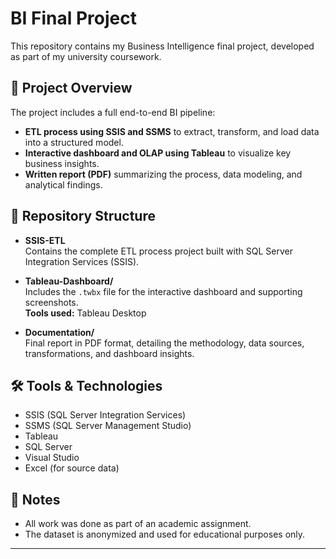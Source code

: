 # BI Final Project

This repository contains my Business Intelligence final project, developed as part of my university coursework.

## 🔹 Project Overview

The project includes a full end-to-end BI pipeline:
- **ETL process using SSIS and SSMS** to extract, transform, and load data into a structured model.
- **Interactive dashboard and OLAP using Tableau** to visualize key business insights.
- **Written report (PDF)** summarizing the process, data modeling, and analytical findings.

## 📂 Repository Structure

- **SSIS-ETL**  
  Contains the complete ETL process project built with SQL Server Integration Services (SSIS).  

- **Tableau-Dashboard/**  
  Includes the `.twbx` file for the interactive dashboard and supporting screenshots.  
  **Tools used:** Tableau Desktop

- **Documentation/**  
  Final report in PDF format, detailing the methodology, data sources, transformations, and dashboard insights.

## 🛠️ Tools & Technologies

- SSIS (SQL Server Integration Services)  
- SSMS (SQL Server Management Studio)  
- Tableau  
- SQL Server  
- Visual Studio  
- Excel (for source data)

## 📝 Notes

- All work was done as part of an academic assignment.  
- The dataset is anonymized and used for educational purposes only.

---


